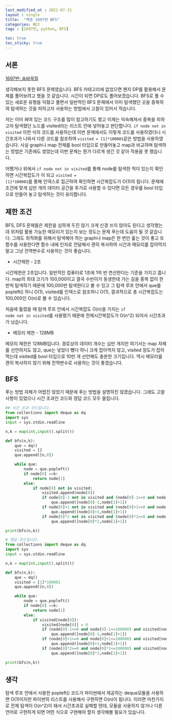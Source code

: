 ```yaml
---
last_modified_at : 2021-07-31
layout : single
title:  "백준 1697번 BFS"
categories: BOJ
tags : [1697번, python, BFS]

toc: true
toc_sticky: true
---
```

## 서론
<a href='https://www.acmicpc.net/problem/1697'>1697번: 숨바꼭질</a>

생각해보지 못한 BFS 문제였습니다. BFS 카테고리에 없었으면 왠지 DP를 활용해서 문제를 풀어보려고 했을 것 같습니다. 시간이 되면 DP로도 풀어보겠습니다. BFS로 풀 수 있는 새로운 유형을 익혔고 풀면서 일반적인 BFS 문제에서 이미 탐색했던 곳을 중복하여 탐색하는 것을 피하고자 사용하는 방법에서 고찰이 있어서 적습니다.  

저는 이미 짜여 있는 코드 구조를 많이 참고하기도 했고 이제는 익숙해져서 중복을 피하고자 탐색했던 노드를 visited라는 리스트 안에 넣어놓고 판단합니다. <code>if node not in visited</code> 이런 식의 코드를 사용하는데 이번 문제에서도 이렇게 코드를 사용하였더니 시간초과가 나와서 다른 코드를 참조하여 <code>visited = [1]*100001</code>같은 방법을 사용하였습니다. 사실 graph나 map 전체를 bool 타입으로 만들어놓고 map과 비교하며 탐색하는 방법은 기존에도 썼었는데 이번 문제는 뭔가 다르게 생긴 것 같아 적용을 못 했습니다.  

어쨌거나 위에서 <code>if node not in visited</code>를 통해 node를 탐색한 적이 있는지 확인하면 시간복잡도가 이 되고 <code>visited = [1]*100001</code>를 통해 인덱스로 접근하여 확인하면 시간복잡도가 O(1)의 됩니다. 문제에 조건에 맞게 십만 개의 데이터 공간을 추가로 사용할 수 있다면 모든 경우를 bool 타입으로 만들어 놓고 탐색하는 것이 유리합니다.

## 제한 조건
BFS, DFS 문제들은 제한을 심하게 두진 않기 크게 신경 쓰지 않아도 된다고 생각했는데 위처럼 활용 가능한 메모리가 있는지 보는 정도는 문제 푸는데 도움이 될 것 같습니다. 그래도 최적화를 위해서 탐색해야 하는 graph나 map은 한 번만 훑는 것이 좋고 또 함수를 사용한다면 함수 내에 인자로 전달해서 괜히 복사하여 시간과 메모리를 잡아먹지 말고 그냥 전역변수로 사용하는 것이 좋습니다.
<ul>
  <li>시간제한 - 2초</li>
</ul>
시간제한은 2초입니다. 일반적인 컴퓨터로 1초에 1억 번 연산한다는 기준을 가지고 풉니다. map의 최대 크기가 100,000이고 결국 수빈이가 동생한테 가는 길을 중복 없이 한 번씩 탐색하기 때문에 100,000번 탐색한다고 볼 수 있고 그 탐색 루프 안에서 que를 popleft() 하니 O(1), visited를 인덱스로 참조하니 O(1), 결과적으로 총 시간복잡도는 100,000인 O(n)로 볼 수 있습니다.  

처음에 틀렸을 때 탐색 루프 안에서 시간복잡도 O(n)을 가지는 <code>if node not in visited</code>를 사용했기 때문에 전체시간복잡도가 O(n^2) 되어서 시간초과가 났습니다.
<ul>
  <li>메모리 제한 - 128MB</li>
</ul>
메모리 제한은 128MB입니다. 경로상의 데이터 개수는 십만 개지만 여기서는 map 자체를 선언하지도 않고, que는 넣었다 뺐다 하니 크게 잡아먹지 않고, visited 정도가 잡아먹는데 visited를 bool 타입으로 10만 개 선언해도 충분한 크기입니다. 역시 메모리를 괜히 복사하지 않기 위해 전역변수로 사용하는 것이 좋겠습니다.

## BFS
푸는 방법 자체가 어렵진 않았기 때문에 푸는 방법을 설명하진 않겠습니다. 그래도 고찰 사항이 있었으니 시간 초과인 코드와 정답 코드 모두 올립니다.
```python
## 시간 초과 코드입니다.
from collections import deque as dq
import sys
input = sys.stdin.readline

n,k = map(int,input().split())

def bfs(n,k):
    que = dq()
    visited = []
    que.append([n,0])

    while que:
        node = que.popleft()
        if node[0] ==k:
            return node[1]
        else:
            if node[0] not in visited:
                visited.append(node[0])
                if node[0]-1 not in visited and (node[0]-1>=0 and node[0]-1<=100000):
                    que.append([node[0]-1,node[1]+1])
                if node[0]+1 not in visited and (node[0]+1>=0 and node[0]+1<=100000):
                    que.append([node[0]+1,node[1]+1])
                if node[0]*2 not in visited and (node[0]*2>=0 and node[0]*2<=100000):
                    que.append([node[0]*2,node[1]+1])

print(bfs(n,k))
```
```python
# 정답 코드입니다.
from collections import deque as dq
import sys
input = sys.stdin.readline

n,k = map(int,input().split())

def bfs(n,k):
    que = dq()
    visited = [1]*100001
    que.append([n,0])

    while que:
        node = que.popleft()
        if node[0] ==k:
            return node[1]
        else:
            if visited[node[0]]:
                visited[node[0]] = 0
                if (node[0]-1>=0 and node[0]-1<=100000) and visited[node[0]-1]:
                    que.append([node[0]-1,node[1]+1])
                if (node[0]+1>=0 and node[0]+1<=100000) and visited[node[0]+1]:
                    que.append([node[0]+1,node[1]+1])
                if (node[0]*2>=0 and node[0]*2<=100000) and visited[node[0]*2]:
                    que.append([node[0]*2,node[1]+1])

print(bfs(n,k))
```

## 생각
탐색 루프 안에서 사용한 popleft() 코드가 파이썬에서 제공하는 deque모듈을 사용하면 O(1)이지만 파이썬의 리스트를 사용해서 구현하면 O(n)이 됩니다. 이러면 마찬가지로 전체 탐색이 O(n^2)이 돼서 시간초과로 실패할 텐데, 모듈을 사용하지 않거나 다른 언어로 구현하게 되면 어떤 식으로 구현해야 할지 생각해볼 필요가 있습니다.
